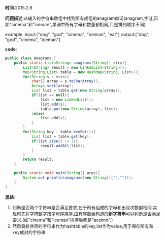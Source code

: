 **时间**:2015.2.8

**问题描述**:从输入的字符串数组中找到所有成组的anagram单词(anagram,字谜,形如"cinema"和"iceman",单词中所有字母和数量都相同,只是排列顺序不同)

example. input:{"dog", "god", "cinema", "iceman", "eat"} output:["dog", "god", "cinema", "iceman"]

**code**:
```java  
public class Anagrams {
    public static List<String> anagrams(String[] strs){
        List<String> result = new LinkedList<String>();
        Map<String,List> table = new HashMap<String, List>();
        for(String s : strs){
            char[] array = s.toCharArray();
            Arrays.sort(array);
            List list = table.get(new String(array));
            if(list == null){
                list = new LinkedList();
                list.add(s);
                table.put(new String(array), list);
            }else{
                list.add(s);
            }
        }
        for(String key : table.keySet()){
            List list = table.get(key);
            if(list.size() != 1){
                result.addAll(list);
            }
        }
        return result;
    }

    public static void main(String[] args){
        System.out.println(anagrams(new String[]{"",""}));
    }
}

```
**思路**:
1. 判断是否两个字符串是否满足要求,在于所有组成的字母和出现次数都相同.实现时先将字符数字按字母序排序,由有序数组构造的**新字符串**可以判断是否满足要求.(如"cinema"和"iceman"排序后都是"aceimn".)
2. 然后将排序后的字符串作为hashtable的key,list作为value,用于保存所有和key成对的字符串
